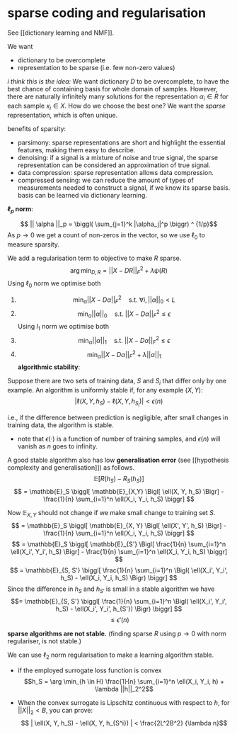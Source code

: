 # sparse coding and regularisation

See [[dictionary learning and NMF]].

We want
- dictionary to be overcomplete
- representation to be sparse (i.e. few non-zero values)

*i think this is the idea:*
We want dictionary $D$ to be overcomplete, to have the best chance of containing basis for whole domain of samples. 
However, there are naturally infinitely many solutions for the representation $\alpha_i \in R$ for each sample $x_i \in X$. How do we choose the best one? We want the *sparse* representation, which is often unique.

benefits of sparsity:
- parsimony: sparse representations are short and highlight the essential features, making them easy to describe.
- denoising: if a signal is a mixture of noise and true signal, the sparse representation can be considered an approximation of true signal.
- data compression: sparse representation allows data compression.
- compressed sensing: we can reduce the amount of types of measurements needed to construct a signal, if we know its sparse basis. basis can be learned via dictionary learning.

**$\ell_p$ norm**:

$$ || \alpha ||_p = \biggl( \sum_{j=1}^k |\alpha_j|^p \biggr) ^ {1/p}$$
As $p \to 0$ we get a count of non-zeros in the vector, so we use $\ell_0$ to measure sparsity.

We add a regularisation term to objective to make $R$ sparse.
$$ \arg \min_{D, R} = || X - DR ||_F^2 + \lambda \psi (R)$$
Using $\ell_0$ norm we optimise both
1. $$\min_{\alpha} || X - D \alpha ||_F^2 \quad \text{s.t. } 
\forall i, ||\alpha||_0 < L$$
2.  $$ \min_{\alpha} || \alpha||_0 \quad \text{s.t. }
|| X - D \alpha ||_F^2 \le \epsilon$$
Using $l_1$ norm we optimise both
1. $$ \min_{\alpha} || \alpha||_1 \quad \text{s.t. }
|| X - D \alpha ||_F^2 \le \epsilon $$
2. $$\min_{\alpha} || X - D \alpha ||_F^2 +
\lambda || \alpha ||_1$$
**algorithmic stability**:

Suppose there are two sets of training data, $S$ and $S_i$ that differ only by one example.
An algorithm is uniformly stable if, for any example $(X, Y)$:
$$| \ell (X, Y, h_S) - \ell(X, Y, h_{S_i})| < \epsilon(n) $$

i.e., if the difference between prediction is negligible, after small changes in training data, the algorithm is stable. 
- note that $\epsilon(\cdot)$ is a function of number of training samples, and $\epsilon(n)$ will vanish as  $n$ goes to infinity.

A good stable algorithm also has low **generalisation error** (see [[hypothesis complexity and generalisation]]) as follows.
$$ \mathbb{E} [ R(h_S) - R_S(h_S)]$$
$$ = \mathbb{E}_S \biggl[
	\mathbb{E}_{X,Y} \Bigl[ \ell(X, Y, h_S) \Bigr] -
	\frac{1}{n} \sum_{i=1}^n \ell(X_i, Y_i, h_S)
\biggr] $$

Now $\mathbb{E}_{X,Y}$ should not change if we make small change to training set $S$.
$$ = \mathbb{E}_S \biggl[
	\mathbb{E}_{X, Y} \Bigl[ \ell(X', Y', h_S) \Bigr] -
	\frac{1}{n} \sum_{i=1}^n \ell(X_i, Y_i, h_S)
\biggr]  $$
$$ = \mathbb{E}_S \biggl[
	\mathbb{E}_{S'} \Bigl[ 
	\frac{1}{n} \sum_{i=1}^n \ell(X_i', Y_i', h_S)
	\Bigr] -
	\frac{1}{n} \sum_{i=1}^n \ell(X_i, Y_i, h_S)
\biggr]  $$
$$ = \mathbb{E}_{S, S'} \biggl[
	\frac{1}{n} \sum_{i=1}^n \Bigl( \ell(X_i', Y_i', h_S)
	 - \ell(X_i, Y_i, h_S) \Bigr)
\biggr]  $$
Since the difference in $h_S$ and $h_{S'}$ is small in a stable algorithm we have
$$= \mathbb{E}_{S, S'} \biggl[
	\frac{1}{n} \sum_{i=1}^n \Bigl( \ell(X_i', Y_i', h_S)
	 - \ell(X_i', Y_i', h_{S'}) \Bigr)
\biggr]  $$
$$ \le \epsilon ' (n) $$

**sparse algorithms are not stable.** (finding sparse $R$ using $p \to 0$ with norm regulariser, is not stable.)

We can use $\ell_2$ norm regularisation to make a learning algorithm stable.
- if the employed surrogate loss function is convex
$$h_S = \arg \min_{h \in H}
	\frac{1}{n} \sum_{i=1}^n \ell(X_i, Y_i, h) +
	\lambda ||h||_2^2$$

- When the convex surrogate is Lipschitz continuous with respect to $h$, for $||X||_2 < B$, you can prove:
$$ | \ell(X, Y, h_S) - \ell(X, Y, h_{S^i}) | < 
\frac{2L^2B^2} {\lambda n}$$
